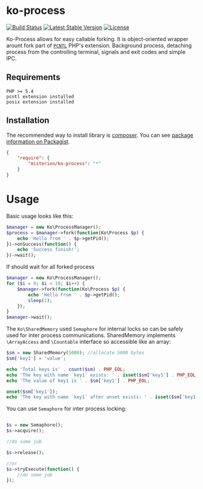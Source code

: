 ko-process
==========

[![Build Status](https://travis-ci.org/misterion/ko-process.png?branch=master)](https://travis-ci.org/misterion/ko-process)
[![Latest Stable Version](https://poser.pugx.org/misterion/ko-process/v/stable.png)](https://packagist.org/packages/misterion/ko-process)
[![License](https://poser.pugx.org/misterion/ko-process/license.png)](https://packagist.org/packages/misterion/ko-process)

Ko-Process allows for easy callable forking. It is object-oriented wrapper arount fork part of
[`PCNTL`](http://php.net/manual/ru/book.pcntl.php) PHP's extension. Background process, detaching process from the
controlling terminal, signals and exit codes and simple IPC.

Requirements
------------

    PHP >= 5.4
    pcntl extension installed
    posix extension installed


Installation
------------

The recommended way to install library is [composer](http://getcomposer.org).
You can see [package information on Packagist](https://packagist.org/packages/misterion/ko-process).

```JSON
{
	"require": {
		"misterion/ko-process": "*"
	}
}
```

# Usage #

Basic usage looks like this:

```php
$manager = new Ko\ProcessManager();
$process = $manager->fork(function(Ko\Process $p) {
    echo 'Hello from ' . $p->getPid();
})->onSuccess(function() {
    echo 'Success finish!';
})->wait();
```

If should wait for all forked process
```php
$manager = new Ko\ProcessManager();
for ($i = 0; $i < 10; $i++) {
    $manager->fork(function(Ko\Process $p) {
        echo 'Hello from ' . $p->getPid();
        sleep(1);
    });
}
$manager->wait();
```

The `Ko\SharedMemory` used `Semaphore` for internal locks so can be safely used for inter process communications.
SharedMemory implements `\ArrayAccess` and `\Countable` interface so accessible like an array:

```php
$sm = new SharedMemory(5000); //allocate 5000 bytes
$sm['key1'] = 'value';

echo 'Total keys is' . count($sm) . PHP_EOL;
echo 'The key with name `key1` exists: ' . isset($sm['key1'] . PHP_EOL;
echo 'The value of key1 is ' . $sm['key1'] . PHP_EOL;

unset($sm['key1']);
echo 'The key with name `key1` after unset exists: ' . isset($sm['key1'] . PHP_EOL;
```

You can use `Semaphore` for inter process locking:
```php

$s = new Semaphore();
$s->acquire();

//do some job

$s->release();

//or
$s->tryExecute(function() {
    //do some job
});
```
